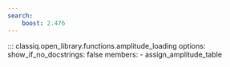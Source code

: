 ```yaml
---
search:
    boost: 2.476
---
```


<!-- spell-checker: disable -->
<!-- prettier-ignore-start -->
::: classiq.open_library.functions.amplitude_loading
    options:
        show_if_no_docstrings: false
        members:
            - assign_amplitude_table
<!-- prettier-ignore-end -->
<!-- spell-checker: enable -->
